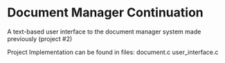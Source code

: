 # Document Manager Continuation
A text-based user interface to the document manager system made previously (project #2)

Project Implementation can be found in files: document.c user_interface.c
